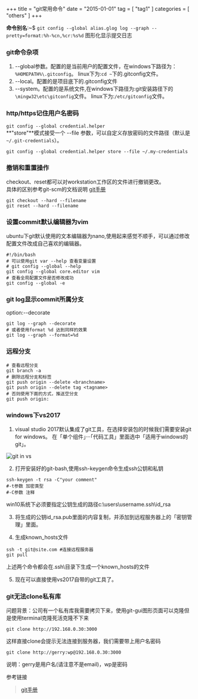 +++
title = "git常用命令"
date = "2015-01-01"
tag = [ "tag1" ]
categories = [ "others" ]
+++

**命令别名**:~$ `git config --global alias.glog log --graph --pretty=format:%h-%cn,%cr:%s%d`
图形化显示提交日志
<!--more-->
### git命令杂项

1. -\-global参数。配置的是当前用户的配置文件，在windows下路径为：`%HOMEPATH%\.gitconfig`。
linux下为:`cd ~`下的.gitconfig文件。
2. -\-local。配置的是项目底下的.gitconfig文件
3. -\-system。配置的是系统文件,在windows下路径为:git安装路径下的`\mingw32\etc\gitconfig`文件。
linux下为:`/etc/gitconfig`文件。

### http/https记住用户名密码

`git config --global credential.helper`  
**"store"**模式接受一个 -\-file <path> 参数，可以自定义存放密码的文件路径（默认是`~/.git-credentials`）。

```shell
git config --global credential.helper store --file ~/.my-credentials
```

### 撤销和重置操作

checkout、reset都可以对workstation工作区的文件进行撤销更改。  
具体的区别参考git-scm的文档说明
[git手册](https://git-scm.com/book/zh/v2/Git-%E5%B7%A5%E5%85%B7-%E9%87%8D%E7%BD%AE%E6%8F%AD%E5%AF%86 '点我访问')

```shell
git checkout --hard --filename
git reset --hard --filename
```

### 设置commit默认编辑器为vim

ubuntu下git默认使用的文本编辑器为nano,使用起来感觉不顺手，可以通过修改配置文件改成自己喜欢的编辑器。

``` shell
#!/bin/bash
# 可以使用git var --help 查看变量设置
# git config --global --help 
git config --global core.editor vim
# 查看全局配置文件是否修改成功
git config --global -e
```

### git log显示commit所属分支

option:--decorate

```shell
git log --graph --decorate
# 或者使用format %d 达到同样的效果
git log --graph --format=%d
```
### 远程分支

```shell
# 查看远程分支
git branch -a
# 删除远程分支和标签
git push origin --delete <branchname>
git push origin --delete tag <tagname>
# 否则使用下面的方式，推送空分支
git push origin:
```
### windows下vs2017

1. visual studio 2017默认集成了git工具，在选择安装包的时候我们需要安装git for windows。
在「单个组件」···「代码工具」里面选中「适用于windows的git」。

![git in vs](../pictures/QQ20170627205054.png "请开启")

2. 打开安装好的git-bash,使用ssh-keygen命令生成ssh公钥和私钥

```shell
ssh-keygen -t rsa -C"your comment"
#-t参数 加密类型
#-C参数 注释
```
win10系统下必须要指定公钥生成的路径c:\users\username\.ssh\id_rsa

3. 将生成的公钥id_rsa.pub里面的内容复制，并添加到远程服务器上的「密钥管理」里面。

4. 生成known_hosts文件

```shell
ssh -t git@site.com #连接远程服务器
git pull
```
上述两个命令都会在.ssh\目录下生成一个known_hosts的文件

5. 现在可以直接使用vs2017自带的git工具了。

### git无法clone私有库

问题背景：公司有一个私有库我需要拷贝下来，使用git-gui图形页面可以克隆但是使用terminal克隆死活克隆不下来

```console
git clone http://192.168.0.30:3000
```

这样直接clone会提示无法连接到服务器，我们需要带上用户名密码

```console
git clone http://gerry:wp@192.168.0.30:3000
```

说明：gerry是用户名(请注意不是email)，wp是密码

参考链接

> [git手册](https://git-scm.com/book/zh/v2/Git-%E5%B7%A5%E5%85%B7-%E5%87%AD%E8%AF%81%E5%AD%98%E5%82%A8)


